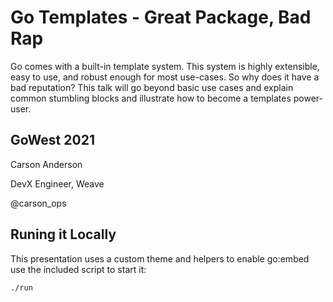# Go Templates - Great Package, Bad Rap

Go comes with a built-in template system. This system is highly extensible, easy to use, and robust enough for most use-cases. So why does it have a bad reputation? This talk will go beyond basic use cases and explain common stumbling blocks and illustrate how to become a templates power-user.

## GoWest 2021

Carson Anderson

DevX Engineer, Weave

@carson_ops

## Runing it Locally

This presentation uses a custom theme and helpers to enable go:embed use the included script to start it:

```bash
./run
```
